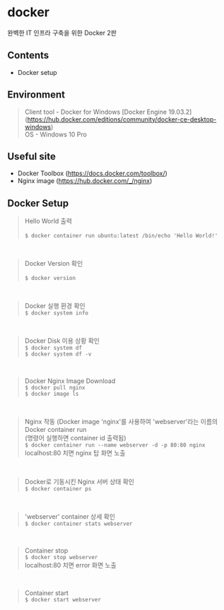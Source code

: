 # docker
완벽한 IT 인프라 구축을 위한 Docker 2판

## Contents
- Docker setup

## Environment
> Client tool - Docker for Windows [Docker Engine 19.03.2] (https://hub.docker.com/editions/community/docker-ce-desktop-windows)<br />
OS - Windows 10 Pro

## Useful site
- Docker Toolbox (https://docs.docker.com/toolbox/)
- Nginx image (https://hub.docker.com/_/nginx)

## Docker Setup
> Hello World 출력<br /><br />
`$ docker container run ubuntu:latest /bin/echo 'Hello World!'`
<br />

> Docker Version 확인<br /><br />
`$ docker version`
<br />

> Docker 실행 환경 확인<br />
`$ docker system info`
<br />

> Docker Disk 이용 상황 확인<br />
`$ docker system df`<br />
`$ docker system df -v`
<br />

> Docker Nginx Image Download<br />
`$ docker pull nginx`<br />
`$ docker image ls`
<br />

> Nginx 작동 (Docker image 'nginx'를 사용하여 'webserver'라는 이름의 Docker container run<br />
 (명령어 실행하면 container id 출력됨)<br />
`$ docker container run --name webserver -d -p 80:80 nginx`<br />
localhost:80 치면 nginx 탑 화면 노출
<br />

> Docker로 기동시킨 Nginx 서버 상태 확인<br />
`$ docker container ps`
<br />

> 'webserver' container 상세 확인<br />
`$ docker container stats webserver`
<br />

> Container stop<br />
`$ docker stop webserver`<br />
localhost:80 치면 error 화면 노출
<br />

> Container start<br />
`$ docker start webserver`
<br />


